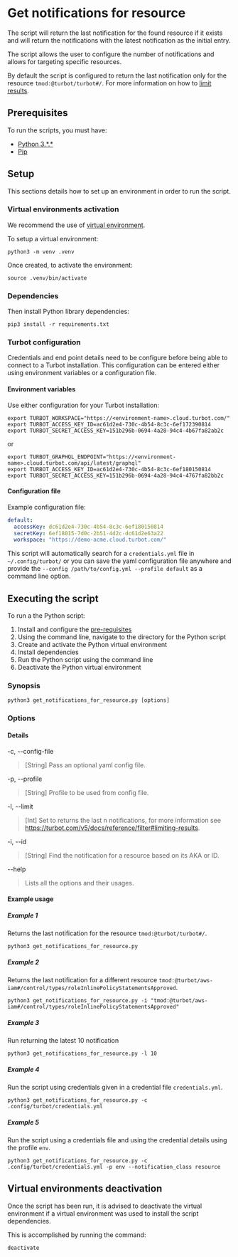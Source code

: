 # Get notifications for resource

The script will return the last notification for the found resource if it exists and will return the
notifications with the latest notification as the initial entry.

The script allows the user to configure the number of notifications and allows for targeting specific resources.

By default the script is configured to return the last notification only for the resource `tmod:@turbot/turbot#/`.
For more information on how to [limit results](https://turbot.com/v5/docs/reference/filter#limiting-results).

## Prerequisites

To run the scripts, you must have:

- [Python 3.\*.\*](https://www.python.org/downloads/)
- [Pip](https://pip.pypa.io/en/stable/installing/)

## Setup

This sections details how to set up an environment in order to run the script.

### Virtual environments activation

We recommend the use of [virtual environment](https://docs.python.org/3/library/venv.html).

To setup a virtual environment:

```shell
python3 -m venv .venv
```

Once created, to activate the environment:

```shell
source .venv/bin/activate
```

### Dependencies

Then install Python library dependencies:

```shell
pip3 install -r requirements.txt
```

### Turbot configuration

Credentials and end point details need to be configure before being able to connect to a Turbot installation.
This configuration can be entered either using environment variables or a configuration file.

#### Environment variables

Use either configuration for your Turbot installation:

```shell
export TURBOT_WORKSPACE="https://<environment-name>.cloud.turbot.com/"
export TURBOT_ACCESS_KEY_ID=ac61d2e4-730c-4b54-8c3c-6ef172390814
export TURBOT_SECRET_ACCESS_KEY=151b296b-0694-4a28-94c4-4b67fa82ab2c
```

or

```shell
export TURBOT_GRAPHQL_ENDPOINT="https://<environment-name>.cloud.turbot.com/api/latest/graphql"
export TURBOT_ACCESS_KEY_ID=ac61d2e4-730c-4b54-8c3c-6ef180150814
export TURBOT_SECRET_ACCESS_KEY=151b296b-0694-4a28-94c4-4767fa82bb2c
```

#### Configuration file

Example configuration file:

```yaml
default:
  accessKey: dc61d2e4-730c-4b54-8c3c-6ef180150814
  secretKey: 6ef18015-7d0c-2b51-4d2c-dc61d2e63a22
  workspace: "https://demo-acme.cloud.turbot.com/"
```

This script will automatically search for a `credentials.yml` file in `~/.config/turbot/` or you can save the yaml configuration file anywhere and provide the `--config /path/to/config.yml --profile default` as a command line option.

## Executing the script

To run a the Python script:

1. Install and configure the [pre-requisites](#pre-requisites)
1. Using the command line, navigate to the directory for the Python script
1. Create and activate the Python virtual environment
1. Install dependencies
1. Run the Python script using the command line
1. Deactivate the Python virtual environment

### Synopsis

```shell
python3 get_notifications_for_resource.py [options]
```

### Options

#### Details

-c, --config-file

> [String] Pass an optional yaml config file.

-p, --profile

> [String] Profile to be used from config file.

-l, --limit

> [Int] Set to returns the last n notifications, for more information see https://turbot.com/v5/docs/reference/filter#limiting-results.

-i, --id

> [String] Find the notification for a resource based on its AKA or ID.

--help

> Lists all the options and their usages.

#### Example usage

##### Example 1

Returns the last notification for the resource `tmod:@turbot/turbot#/`.

```shell
python3 get_notifications_for_resource.py
```

##### Example 2

Returns the last notification for a different resource
`tmod:@turbot/aws-iam#/control/types/roleInlinePolicyStatementsApproved`.

```shell
python3 get_notifications_for_resource.py -i "tmod:@turbot/aws-iam#/control/types/roleInlinePolicyStatementsApproved"
```

##### Example 3

Run returning the latest 10 notification

```shell
python3 get_notifications_for_resource.py -l 10
```

##### Example 4

Run the script using credentials given in a credential file `credentials.yml`.

```shell
python3 get_notifications_for_resource.py -c .config/turbot/credentials.yml
```

##### Example 5

Run the script using a credentials file and using the credential details using the profile `env`.

```shell
python3 get_notifications_for_resource.py -c .config/turbot/credentials.yml -p env --notification_class resource
```

## Virtual environments deactivation

Once the script has been run, it is advised to deactivate the virtual environment if a virtual environment was used
to install the script dependencies.

This is accomplished by running the command:

```shell
deactivate
```
